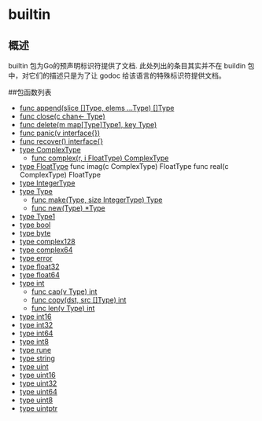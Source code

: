 # builtin

## 概述
builtin 包为Go的预声明标识符提供了文档. 此处列出的条目其实并不在 buildin 包中，对它们的描述只是为了让 godoc 给该语言的特殊标识符提供文档。

##包函数列表
- [func append(slice []Type, elems ...Type) []Type](append.md)
- [func close(c chan<- Type)](close.md)
- [func delete(m map[Type]Type1, key Type)](delete.md)
- [func panic(v interface{})](panic.md)
- [func recover() interface{}](recover.md)
- [type ComplexType](ComplexType.md)
	- [func complex(r, i FloatType) ComplexType](complex.md)
- [type FloatType](FloatType.md)
	func imag(c ComplexType) FloatType
	func real(c ComplexType) FloatType
- [type IntegerType](IntegerType.md)
- [type Type](Type.md)
	- [func make(Type, size IntegerType) Type](make.md)
	- [func new(Type) *Type](new.md)
- [type Type1](Type1.md)
- [type bool](bool.md)
- [type byte](byte.md)
- [type complex128](complex128.md)
- [type complex64](complex64.md)
- [type error](error.md)
- [type float32](float32.md)
- [type float64](float64.md)
- [type int](int.md)
	- [func cap(v Type) int](cap.md)
	- [func copy(dst, src []Type) int](copy.md)
	- [func len(v Type) int](len.md)
- [type int16](int16.md)
- [type int32](int32.md)
- [type int64](int64.md)
- [type int8](int8.md)
- [type rune](rune.md)
- [type string](string.md)
- [type uint](uint.md)
- [type uint16](uint16.md)
- [type uint32](uint32.md)
- [type uint64](uint64.md)
- [type uint8](uint8.md)
- [type uintptr](uintptr.md)